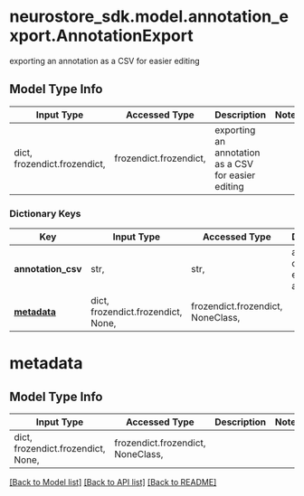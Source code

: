 # neurostore_sdk.model.annotation_export.AnnotationExport

exporting an annotation as a CSV for easier editing

## Model Type Info
Input Type | Accessed Type | Description | Notes
------------ | ------------- | ------------- | -------------
dict, frozendict.frozendict,  | frozendict.frozendict,  | exporting an annotation as a CSV for easier editing | 

### Dictionary Keys
Key | Input Type | Accessed Type | Description | Notes
------------ | ------------- | ------------- | ------------- | -------------
**annotation_csv** | str,  | str,  | annotation object expressed as a CSV | 
**[metadata](#metadata)** | dict, frozendict.frozendict, None,  | frozendict.frozendict, NoneClass,  |  | [optional] 

# metadata

## Model Type Info
Input Type | Accessed Type | Description | Notes
------------ | ------------- | ------------- | -------------
dict, frozendict.frozendict, None,  | frozendict.frozendict, NoneClass,  |  | 

[[Back to Model list]](../../README.md#documentation-for-models) [[Back to API list]](../../README.md#documentation-for-api-endpoints) [[Back to README]](../../README.md)

